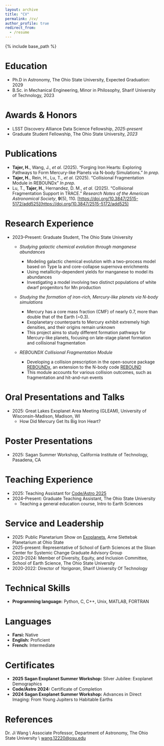 ```yaml
---
layout: archive
title: "CV"
permalink: /cv/
author_profile: true
redirect_from:
  - /resume
---
```


{% include base_path %}

Education
======
* Ph.D in Astronomy, The Ohio State University, Expected Graduation: 2029
* B.Sc. in Mechanical Engineering, Minor in Philosophy, Sharif University of Technology, 2023

Awards & Honors
======
* LSST Discovery Alliance Data Science Fellowship, *2025-present*
* Graduate Student Fellowship, The Ohio State University, *2023*

Publications
======
* **Tajer, H.**, Wang, J., *et al.* (2025). “Forging Iron Hearts: Exploring Pathways to Form Mercury-like Planets via N-body Simulations.” *In prep.*
* **Tajer, H.**, Rein, H., Lu, T., *et al.* (2025). “Collisional Fragmentation Module in REBOUNDx” *In prep.*
* Lu, T., **Tajer, H.**, Hernandez, D. M., *et al.* (2025).  “Collisional Fragmentation Support in TRACE.”  *Research Notes of the American Astronomical Society*, **9**(5), 110.  [https://doi.org/10.3847/2515-5172/add525](https://doi.org/10.3847/2515-5172/add525)


Research Experience
======
* 2023–Present: Graduate Student, The Ohio State University
  * *Studying galactic chemical evolution through manganese abundances* 
    * Modeling galactic chemical evolution with a two-process model based on Type Ia and core-collapse supernova enrichments
    * Using metallicity-dependent yields for manganese to model its abundances
    * Investigating a model involving two distinct populations of white dwarf progenitors for Mn production

  * *Studying the formation of iron-rich, Mercury-like planets via N-body simulations*
    * Mercury has a core mass fraction (CMF) of nearly 0.7, more than double that of the Earth (~0.3). 
    * Exoplanetary counterparts to Mercury exhibit extremely high densities, and their origins remain unknown
    * This project aims to study different formation pathways for Mercury-like planets, focusing on late-stage planet formation and collisional fragmentation

  * *REBOUNDX Collisional Fragmentation Module*
    * Developing a collision prescription in the open-source package [REBOUNDx](https://github.com/dtamayo/reboundx), an extension to the N-body code [REBOUND](https://github.com/hannorein/rebound)
    * This module accounts for various collision outcomes, such as fragmentation and hit-and-run events
<!--
  * *Small Planets Demographics*
    * Making a comprehensive list of highly dense and Iron-rich planets by comparing them to models of rocky Earth-like planets (e.g. ExoPlex) with various core-mass fractions and compositions
    * Using archival data and exoplanet fitting tools such as EXOFASTv2 to obtain best mass and radius measurements
* 2021–2023: Undergraduate Researcher, Sharif University of Technology
  * *Simulation of two-phase fluid flow in Oscillating Water Columns with ANSYS FLUENT*
    * Numerical Simulation of air and water flow in Oscillating Water Columns, which are a type of wave energy converter. Investigated the different column geometry affecting the efficiency of OWCs.
-->

Oral Presentations and Talks
=====
* 2025:  Great Lakes Exoplanet Area Meeting (GLEAM), University of Wisconsin-Madison, Madison, WI
    * How Did Mercury Get Its Big Iron Heart?

Poster Presentations
=====
* 2025: Sagan Summer Workshop, California Institute of Technology, Pasadena, CA

Teaching Experience
======
* 2025: Teaching Assistant for [Code/Astro 2025](https://semaphorep.github.io/codeastro/)
* 2024–Present: Graduate Teaching Assistant, The Ohio State University
    * Teaching a general education course, Intro to Earth Sciences

Service and Leadership
======
* 2025: Public Planetarium Show on [Exoplanets](https://planetarium.osu.edu/events/exoplanet-show-october-23-2025), Arne Slettebak Planetarium at Ohio State
* 2025-present: Representative of School of Earth Sciences at the Sloan Center for Systemic Change Graduate Advisory Group
* 2023–2024: Member of Diversity, Equity, and Inclusion Committee, School of Earth Science, The Ohio State University
* 2020-2022: Director of *Yarigaran*, Sharif University Of Technology

Technical Skills
======
* **Programming language:** Python, C, C++, Unix, MATLAB, FORTRAN
<!-- * **Other software:** ANSYS Mechanical, ANSYS Fluent, Solidworks, Adobe Photoshop -->

Languages
======
* **Farsi:** Native
* **English:** Proficient
* **French:** Intermediate

Certificates
======
* **2025 Sagan Exoplanet Summer Workshop:** Silver Jubilee: Exoplanet Demographics
* **Code/Astro 2024:** Certificate of Completion
* **2024 Sagan Exoplanet Summer Workshop:** Advances in Direct Imaging: From Young Jupiters to Habitable Earths

References
======
Dr. Ji Wang \\
Associate Professor, Department of Astronomy, The Ohio State University \\
[wang.12220@osu.edu](mailto:wang.12220@osu.edu)